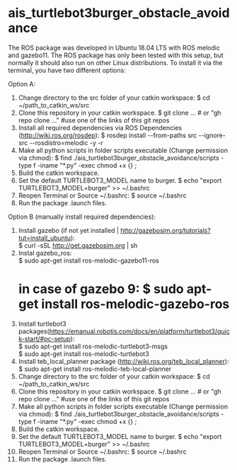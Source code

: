 # ais_turtlebot3burger_obstacle_avoidance

The ROS package was developed in Ubuntu 18.04 LTS with ROS melodic and gazebo11. The ROS package has only been tested with this setup, but normally it should also run on other Linux distributions. To install it via the terminal, you have two different options:

Option A: 

1. Change directory to the src folder of your catkin workspace:
    $ cd ~/path_to_catkin_ws/src
2. Clone this repository in your catkin workspace.
    $ git clone ... # or "gh repo clone ..." #use one of the links of this git repos 
3. Install all required dependencies via ROS Dependencies (http://wiki.ros.org/rosdep):
    $ rosdep install --from-paths src --ignore-src --rosdistro=melodic -y -r
4. Make all python scripts in folder scripts executable (Change permission via chmod):
    $ find ./ais_turtlebot3burger_obstacle_avoidance/scripts -type f -iname "*.py" -exec chmod +x {} \;  
5. Build the catkin workspace.
6. Set the default TURTLEBOT3_MODEL name to burger.
    $ echo "export TURTLEBOT3_MODEL=burger" >> ~/.bashrc
7. Reopen Terminal or Source ~/.bashrc:
    $ source ~/.bashrc
8. Run the package .launch files.   


Option B (manually install required dependencies): 
1. Install gazebo (if not yet installed | http://gazebosim.org/tutorials?tut=install_ubuntu): <br>
    $ curl -sSL http://get.gazebosim.org | sh
2. Instal gazebo_ros: <br>
    $ sudo apt-get install ros-melodic-gazebo11-ros
    # in case of gazebo 9: $ sudo apt-get install ros-melodic-gazebo-ros
3. Install turtlebot3 packages(https://emanual.robotis.com/docs/en/platform/turtlebot3/quick-start/#pc-setup): <br>
    $ sudo apt-get install ros-melodic-turtlebot3-msgs <br>
    $ sudo apt-get install ros-melodic-turtlebot3
4. Install teb_local_planner package (http://wiki.ros.org/teb_local_planner): <br>
    $ sudo apt-get install ros-melodic-teb-local-planner
5. Change directory to the src folder of your catkin workspace:
    $ cd ~/path_to_catkin_ws/src
6. Clone this repository in your catkin workspace.
    $ git clone ... # or "gh repo clone ..." #use one of the links of this git repos 
7. Make all python scripts in folder scripts executable (Change permission via chmod):
    $ find ./ais_turtlebot3burger_obstacle_avoidance/scripts -type f -iname "*.py" -exec chmod +x {} \;  
8. Build the catkin workspace.
9. Set the default TURTLEBOT3_MODEL name to burger.
    $ echo "export TURTLEBOT3_MODEL=burger" >> ~/.bashrc
10. Reopen Terminal or Source ~/.bashrc:
    $ source ~/.bashrc
11. Run the package .launch files.
